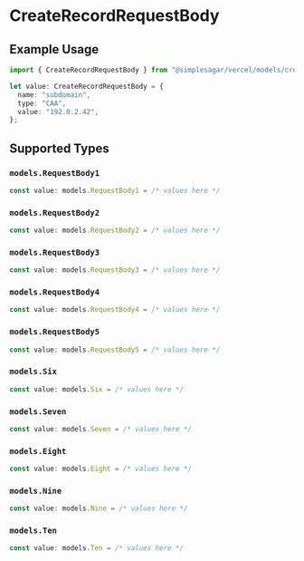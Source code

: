 # CreateRecordRequestBody

## Example Usage

```typescript
import { CreateRecordRequestBody } from "@simplesagar/vercel/models/createrecordop.js";

let value: CreateRecordRequestBody = {
  name: "subdomain",
  type: "CAA",
  value: "192.0.2.42",
};
```

## Supported Types

### `models.RequestBody1`

```typescript
const value: models.RequestBody1 = /* values here */
```

### `models.RequestBody2`

```typescript
const value: models.RequestBody2 = /* values here */
```

### `models.RequestBody3`

```typescript
const value: models.RequestBody3 = /* values here */
```

### `models.RequestBody4`

```typescript
const value: models.RequestBody4 = /* values here */
```

### `models.RequestBody5`

```typescript
const value: models.RequestBody5 = /* values here */
```

### `models.Six`

```typescript
const value: models.Six = /* values here */
```

### `models.Seven`

```typescript
const value: models.Seven = /* values here */
```

### `models.Eight`

```typescript
const value: models.Eight = /* values here */
```

### `models.Nine`

```typescript
const value: models.Nine = /* values here */
```

### `models.Ten`

```typescript
const value: models.Ten = /* values here */
```

